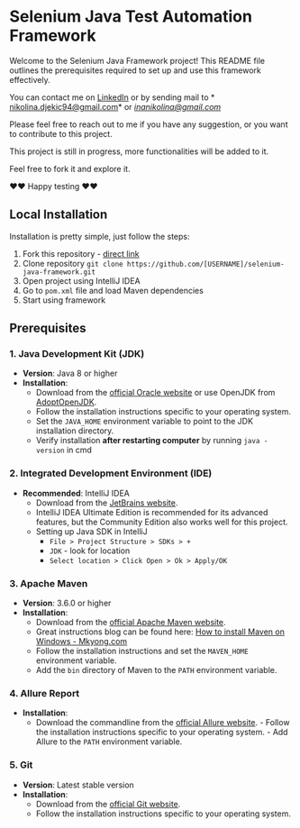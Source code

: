 # Selenium Java Test Automation Framework

Welcome to the Selenium Java Framework project! This README file outlines the prerequisites required to set up and use
this framework effectively.

You can contact me on [LinkedIn](https://www.linkedin.com/in/nikolina-djekic/) or by sending mail to *
nikolina.djekic94@gmail.com* or *inanikolina@gmail.com*

Please feel free to reach out to me if you have any suggestion, or you want to contribute to this project.

This project is still in progress, more functionalities will be added to it.

Feel free to fork it and explore it.

♥♥ Happy testing ♥♥

## Local Installation

Installation is pretty simple, just follow the steps:

1. Fork this repository - [direct link](https://github.com/Ninna994/selenium-java-framework/fork)
2. Clone repository `git clone https://github.com/[USERNAME]/selenium-java-framework.git`
3. Open project using IntelliJ IDEA
4. Go to `pom.xml` file and load Maven dependencies
5. Start using framework

## Prerequisites

### 1. Java Development Kit (JDK)

- **Version**: Java 8 or higher
- **Installation**:
    - Download from the [official Oracle website](https://www.oracle.com/java/technologies/javase-downloads.html) or use
      OpenJDK from [AdoptOpenJDK](https://adoptopenjdk.net/).
    - Follow the installation instructions specific to your operating system.
    - Set the `JAVA_HOME` environment variable to point to the JDK installation directory.
    - Verify installation **after restarting computer** by running `java -version` in cmd

### 2. Integrated Development Environment (IDE)

- **Recommended**: IntelliJ IDEA
    - Download from the [JetBrains website](https://www.jetbrains.com/idea/download/).
    - IntelliJ IDEA Ultimate Edition is recommended for its advanced features, but the Community Edition also works well
      for this project.
    - Setting up Java SDK in IntelliJ
        * `File > Project Structure > SDKs > +`
        * `JDK` - look for location
        * `Select location > Click Open > Ok > Apply/OK`

### 3. Apache Maven

- **Version**: 3.6.0 or higher
- **Installation**:
    - Download from the [official Apache Maven website](https://maven.apache.org/download.cgi).
    - Great instructions blog can be found
      here: [How to install Maven on Windows - Mkyong.com](https://mkyong.com/maven/how-to-install-maven-in-windows/)
    - Follow the installation instructions and set the `MAVEN_HOME` environment variable.
    - Add the `bin` directory of Maven to the `PATH` environment variable.

### 4. Allure Report

- **Installation**:
    - Download the commandline from
      the [official Allure website](https://docs.qameta.io/allure/#_installing_a_commandline). - Follow the installation
      instructions specific to your operating system. - Add Allure to the `PATH` environment variable.

### 5. Git

- **Version**: Latest stable version
- **Installation**:
    - Download from the [official Git website](https://git-scm.com/downloads).
    - Follow the installation instructions specific to your operating system.